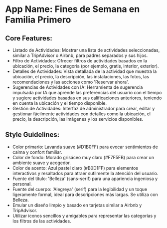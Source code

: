 # **App Name**: Fines de Semana en Familia Primero

## Core Features:

- Listado de Actividades: Mostrar una lista de actividades seleccionadas, similar a TripAdvisor o Airbnb, para padres separados y sus hijos.
- Filtro de Actividades: Ofrecer filtros de actividades basados en la ubicación, el precio, la categoría (por ejemplo, gratis, interior, exterior).
- Detalles de Actividades: Vista detallada de la actividad que muestra la ubicación, el precio, la descripción, las instalaciones, las fotos, las recomendaciones y las acciones como 'Reservar ahora'.
- Sugerencias de Actividades con IA: Herramienta de sugerencia impulsada por IA que aprende las preferencias del usuario con el tiempo y sugiere actividades basadas en sus calificaciones anteriores, teniendo en cuenta la ubicación y el tiempo disponible.
- Gestión de Actividades: Interfaz de administrador para crear, editar y gestionar fácilmente actividades con detalles como la ubicación, el precio, la descripción, las imágenes y los servicios disponibles.

## Style Guidelines:

- Color primario: Lavanda suave (#D1B0FF) para evocar sentimientos de calma y confort familiar.
- Color de fondo: Morado grisáceo muy claro (#F7F5FB) para crear un ambiente suave y acogedor.
- Color de acento: Azul pastel claro (#B0D1FF) para elementos interactivos y resaltados para atraer sutilmente la atención del usuario.
- Fuente del título: 'Belleza' (sans-serif) para una apariencia ingeniosa y personal.
- Fuente del cuerpo: 'Alegreya' (serif) para la legibilidad y un toque ligeramente formal, ideal para descripciones más largas. Se utiliza con Belleza.
- Emular un diseño limpio y basado en tarjetas similar a Airbnb y TripAdvisor.
- Utilizar iconos sencillos y amigables para representar las categorías y los filtros de las actividades.